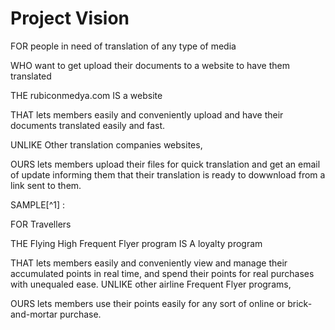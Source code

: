# Project Vision

FOR     people in need of translation of any type of media

WHO     want to get upload their documents to a website to have them translated

THE     rubiconmedya.com IS a website

THAT    lets members easily and conveniently upload and have their documents
        translated easily and fast.

UNLIKE  Other translation companies websites,

OURS    lets members upload their files for quick translation and get an email
        of update informing them that their translation is ready to dowwnload from
        a link sent to them.

SAMPLE[^1] :

FOR     Travellers

THE     Flying High Frequent Flyer program IS A loyalty program

THAT    lets members easily and conveniently view and manage their accumulated
        points in real time, and spend their points for real purchases with
        unequaled ease.
UNLIKE  other airline Frequent Flyer programs,

OURS    lets members use their points easily for any sort of online or
        brick-and-mortar purchase.



